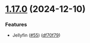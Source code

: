 # [1.17.0](https://github.com/arpanrec/home-lab/compare/1.16.0...1.17.0) (2024-12-10)


### Features

* Jellyfin ([#55](https://github.com/arpanrec/home-lab/issues/55)) ([df70f79](https://github.com/arpanrec/home-lab/commit/df70f79e3b2fa01557099d52347c338c2f541310))
